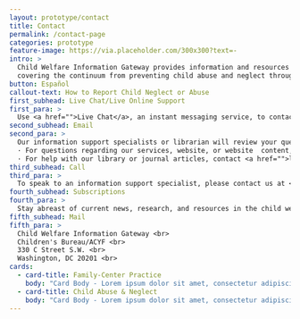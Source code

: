 ```yaml
---
layout: prototype/contact
title: Contact
permalink: /contact-page
categories: prototype
feature-image: https://via.placeholder.com/300x300?text=-
intro: >
  Child Welfare Information Gateway provides information and resources on a wide range of child welfare topics,
  covering the continuum from preventing child abuse and neglect through adoption. To support professionals working with children and families involved with child welfare, we offer current information, research, statistics, best practices, and other materials on the topics listed below.
button: Español
callout-text: How to Report Child Neglect or Abuse
first_subhead: Live Chat/Live Online Support
first_para: >
  Use <a href="">Live Chat</a>, an instant messaging service, to contact an information support specialist between 10 a.m. and 5 p.m. (ET). We recommend turning off your pop-up blocker to maximize this service.
second_subhead: Email
second_para: >
  Our information support specialists or librarian will review your question and provide a response via email within 2 business days. <br>
  · For questions regarding our services, website, or website  content, contact <a href="">info@childwelfare.gov</a>. <br>
  · For help with our library or journal articles, contact <a href="">library@childwelfare.gov</a>.
third_subhead: Call
third_para: >
  To speak to an information support specialist, please contact us at <a href="">1.800.394.3366</a> between 9:30 a.m. and 5:30 p.m. (ET).
fourth_subhead: Subscriptions
fourth_para: >
  Stay abreast of current news, research, and resources in the child welfare field by subscribing to one or all of our free subscriptions. 
fifth_subhead: Mail
fifth_para: >
  Child Welfare Information Gateway <br>
  Children's Bureau/ACYF <br>
  330 C Street S.W. <br>
  Washington, DC 20201 <br>
cards:
  - card-title: Family-Center Practice
    body: "Card Body - Lorem ipsum dolor sit amet, consectetur adipiscing elit, sed do eiusmod tempor incididunt ut labore et dolore magna aliqua. "
  - card-title: Child Abuse & Neglect
    body: "Card Body - Lorem ipsum dolor sit amet, consectetur adipiscing elit, sed do eiusmod tempor incididunt ut labore et dolore magna aliqua. "
---
```

